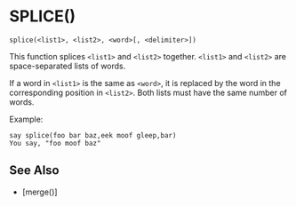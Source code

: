 # SPLICE()
`splice(<list1>, <list2>, <word>[, <delimiter>])`

  This function splices `<list1>` and `<list2>` together. `<list1>` and `<list2>` are space-separated lists of words.

  If a word in `<list1>` is the same as `<word>`, it is replaced by the word in the corresponding position in `<list2>`. Both lists must have the same
  number of words.

  Example:
```
say splice(foo bar baz,eek moof gleep,bar)
You say, "foo moof baz"
```


## See Also
- [merge()]


